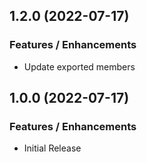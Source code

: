 ## 1.2.0 (2022-07-17)

### Features / Enhancements

- Update exported members

## 1.0.0 (2022-07-17)

### Features / Enhancements

- Initial Release
